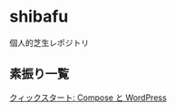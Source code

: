 # shibafu

個人的芝生レポジトリ

## 素振り一覧

[クィックスタート: Compose と WordPress](https://docs.docker.jp/compose/wordpress.html)
